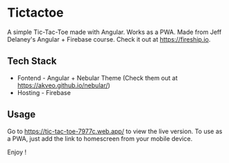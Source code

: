 # Tictactoe
A simple Tic-Tac-Toe made with Angular. Works as a PWA.
Made from Jeff Delaney's Angular + Firebase course. Check it out at https://fireship.io.

## Tech Stack
* Fontend - Angular + Nebular Theme (Check them out at https://akveo.github.io/nebular/)
* Hosting - Firebase

## Usage
Go to https://tic-tac-toe-7977c.web.app/ to view the live version.
To use as a PWA, just add the link to homescreen from your mobile device.

Enjoy !